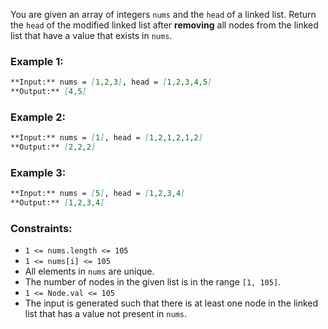 You are given an array of integers `nums` and the `head` of a linked list. Return the `head` of the modified linked list after **removing** all nodes from the linked list that have a value that exists in `nums`.

### **Example 1:**

```markdown
**Input:** nums = [1,2,3], head = [1,2,3,4,5]
**Output:** [4,5]
```

### **Example 2:**

```markdown
**Input:** nums = [1], head = [1,2,1,2,1,2]
**Output:** [2,2,2]
```

### **Example 3:**

```markdown
**Input:** nums = [5], head = [1,2,3,4]
**Output:** [1,2,3,4]
```

### **Constraints:**

- `1 <= nums.length <= 105`
- `1 <= nums[i] <= 105`
- All elements in `nums` are unique.
- The number of nodes in the given list is in the range `[1, 105]`.
- `1 <= Node.val <= 105`
- The input is generated such that there is at least one node in the linked list that has a value not present in `nums`.
